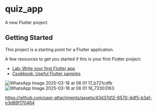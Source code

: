 # quiz_app

A new Flutter project.

## Getting Started

This project is a starting point for a Flutter application.

A few resources to get you started if this is your first Flutter project:

- [Lab: Write your first Flutter app](https://docs.flutter.dev/get-started/codelab)
- [Cookbook: Useful Flutter samples](https://docs.flutter.dev/cookbook)


![WhatsApp Image 2025-03-18 at 06 01 17_b721cdfb](https://github.com/user-attachments/assets/fa11b074-b500-420b-8d62-8f6013cb130e)
![WhatsApp Image 2025-03-18 at 06 01 16_73303163](https://github.com/user-attachments/assets/0a257685-4b39-4442-9714-a9c4f2a8a3e8)

https://github.com/user-attachments/assets/43d37d12-6570-4df5-b3af-e3d89f170464

